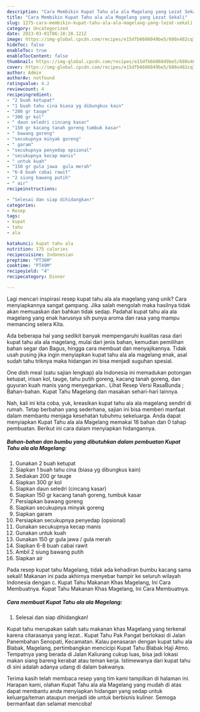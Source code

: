 ```yaml
---
description: "Cara Membikin Kupat Tahu ala ala Magelang yang Lezat Sekali"
title: "Cara Membikin Kupat Tahu ala ala Magelang yang Lezat Sekali"
slug: 1275-cara-membikin-kupat-tahu-ala-ala-magelang-yang-lezat-sekali
category: Uncategorized
date: 2023-03-01T06:18:28.121Z
image: https://img-global.cpcdn.com/recipes/e15dfb6606049be5/680x482cq70/kupat-tahu-ala-ala-magelang-foto-resep-utama.jpg
hideToc: false
enableToc: true
enableTocContent: false
thumbnail: https://img-global.cpcdn.com/recipes/e15dfb6606049be5/680x482cq70/kupat-tahu-ala-ala-magelang-foto-resep-utama.jpg
cover: https://img-global.cpcdn.com/recipes/e15dfb6606049be5/680x482cq70/kupat-tahu-ala-ala-magelang-foto-resep-utama.jpg
author: Admin
authorAv: notfound
ratingvalue: 4.2
reviewcount: 4
recipeingredient:
- "2 buah ketupat"
- "1 buah tahu cina biasa yg dibungkus kain"
- "200 gr tauge"
- "300 gr kol"
- " daun seledri cincang kasar"
- "150 gr kacang tanah goreng tumbuk kasar"
- " bawang goreng"
- "secukupnya minyak goreng"
- " garam"
- "secukupnya penyedap opsional"
- "secukupnya kecap manis"
- " untuk kuah"
- "150 gr gula jawa  gula merah"
- "6-8 buah cabai rawit"
- "2 siung bawang putih"
- " air"
recipeinstructions:

- "Selesai dan siap dihidangkan!"
categories:
- Resep
tags:
- kupat
- tahu
- ala

katakunci: kupat tahu ala 
nutrition: 175 calories
recipecuisine: Indonesian
preptime: "PT36M"
cooktime: "PT49M"
recipeyield: "4"
recipecategory: Dinner

---
```





Lagi mencari inspirasi resep kupat tahu ala ala magelang yang unik? Cara menyiapkannya sangat gampang. Jika salah mengolah maka hasilnya tidak akan memuaskan dan bahkan tidak sedap. Padahal kupat tahu ala ala magelang yang enak harusnya sih punya aroma dan rasa yang mampu memancing selera Kita.





Ada beberapa hal yang sedikit banyak mempengaruhi kualitas rasa dari kupat tahu ala ala magelang, mulai dari jenis bahan, kemudian pemilihan bahan segar dan Bagus, hingga cara membuat dan menyajikannya. Tidak usah pusing jika ingin menyiapkan kupat tahu ala ala magelang enak,      asal sudah tahu triknya maka hidangan ini bisa menjadi suguhan spesial.














One dish meal (satu sajian lengkap) ala Indonesia ini memadukan potongan ketupat, irisan kol, tauge, tahu putih goreng, kacang tanah goreng, dan guyuran kuah manis yang menyegarkan.. Lihat Resep Versi RasaBunda ; Bahan-bahan. Kupat Tahu Magelang dan masakan sehari-hari lainnya.






Nah, kali ini kita coba, yuk, kreasikan kupat tahu ala ala magelang sendiri di rumah. Tetap berbahan yang sederhana, sajian ini bisa memberi manfaat dalam membantu menjaga kesehatan tubuhmu sekeluarga. Anda dapat menyiapkan Kupat Tahu ala ala Magelang memakai 16 bahan dan 0 tahap pembuatan. Berikut ini cara dalam menyiapkan hidangannya.

<!--inarticleads1-->

##### Bahan-bahan dan bumbu yang dibutuhkan dalam pembuatan Kupat Tahu ala ala Magelang:

1. Gunakan 2 buah ketupat
1. Siapkan 1 buah tahu cina (biasa yg dibungkus kain)
1. Sediakan 200 gr tauge
1. Siapkan 300 gr kol
1. Siapkan  daun seledri (cincang kasar)
1. Siapkan 150 gr kacang tanah goreng, tumbuk kasar
1. Persiapkan  bawang goreng
1. Siapkan secukupnya minyak goreng
1. Siapkan  garam
1. Persiapkan secukupnya penyedap (opsional)
1. Gunakan secukupnya kecap manis
1. Gunakan  untuk kuah
1. Gunakan 150 gr gula jawa / gula merah
1. Siapkan 6-8 buah cabai rawit
1. Ambil 2 siung bawang putih
1. Siapkan  air


Pada resep kupat tahu Magelang, tidak ada kehadiran bumbu kacang sama sekali! Makanan ini pada akhirnya menyebar hampir ke seluruh wilayah Indonesia dengan c. Kupat Tahu Makanan Khas Magelang, Ini Cara Membuatnya. Kupat Tahu Makanan Khas Magelang, Ini Cara Membuatnya. 

<!--inarticleads2-->

##### Cara membuat Kupat Tahu ala ala Magelang:


1. Selesai dan siap dihidangkan!

Kupat tahu merupakan salah satu makanan khas Magelang yang terkenal karena citarasanya yang lezat.. Kupat Tahu Pak Pangat berlokasi di Jalan Panembahan Senopati, Kecamatan. Kalau penasaran dengan kupat tahu ala Blabak, Magelang, pertimbangkan mencicipi Kupat Tahu Blabak Haji Atmo. Tempatnya yang berada di Jalan Kaliurang cukup luas, bisa jadi lokasi makan siang bareng kerabat atau teman kerja. Istimewanya dari kupat tahu di sini adalah adanya udang di dalam bakwanya. 

Terima kasih telah membaca resep yang tim kami tampilkan di halaman ini. Harapan kami, olahan Kupat Tahu ala ala Magelang yang mudah di atas dapat membantu anda menyiapkan hidangan yang sedap untuk keluarga/teman ataupun menjadi ide untuk berbisnis kuliner. Semoga bermanfaat dan selamat mencoba!
